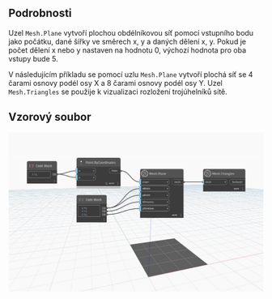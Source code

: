 ## Podrobnosti
Uzel `Mesh.Plane` vytvoří plochou obdélníkovou síť pomocí vstupního bodu jako počátku, dané šířky ve směrech x, y a daných dělení x, y. Pokud je počet dělení x nebo y nastaven na hodnotu 0, výchozí hodnota pro oba vstupy bude 5.

V následujícím příkladu se pomocí uzlu `Mesh.Plane` vytvoří plochá síť se 4 čarami osnovy podél osy X a 8 čarami osnovy podél osy Y. Uzel `Mesh.Triangles` se použije k vizualizaci rozložení trojúhelníků sítě.

## Vzorový soubor

![Example](./Autodesk.DesignScript.Geometry.Mesh.Plane_img.jpg)
